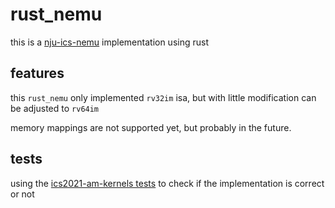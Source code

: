 # rust_nemu
this is a [nju-ics-nemu](https://nju-projectn.github.io/ics-pa-gitbook/ics2021/) implementation using rust

## features
this `rust_nemu` only implemented `rv32im` isa, but with little modification can be adjusted to `rv64im`

memory mappings are not supported yet, but probably in the future.

## tests
using the [ics2021-am-kernels tests](https://github.com/NJU-ProjectN/am-kernels/tree/master/tests/cpu-tests) to check if the implementation is correct or not